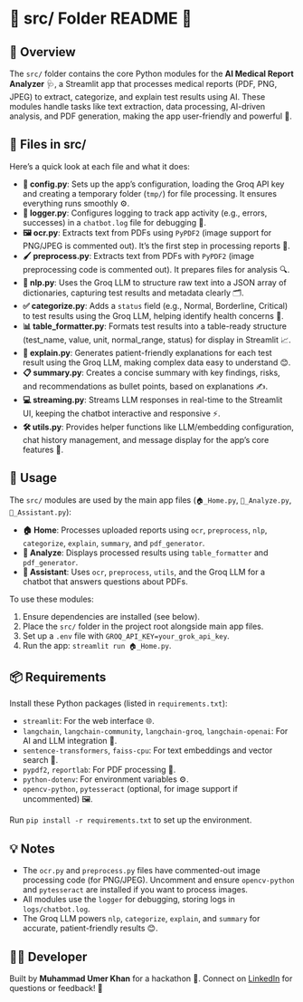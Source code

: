 # 📂 src/ Folder README 🌟

## 📖 Overview
The `src/` folder contains the core Python modules for the **AI Medical Report Analyzer** 🩺, a Streamlit app that processes medical reports (PDF, PNG, JPEG) to extract, categorize, and explain test results using AI. These modules handle tasks like text extraction, data processing, AI-driven analysis, and PDF generation, making the app user-friendly and powerful 🚀.

## 📑 Files in src/
Here’s a quick look at each file and what it does:

- **📄 config.py**: Sets up the app’s configuration, loading the Groq API key and creating a temporary folder (`tmp/`) for file processing. It ensures everything runs smoothly ⚙️.
- **📜 logger.py**: Configures logging to track app activity (e.g., errors, successes) in a `chatbot.log` file for debugging 🐞.
- **🖼️ ocr.py**: Extracts text from PDFs using `PyPDF2` (image support for PNG/JPEG is commented out). It’s the first step in processing reports 📝.
- **🖌️ preprocess.py**: Extracts text from PDFs with `PyPDF2` (image preprocessing code is commented out). It prepares files for analysis 🔍.
- **🧠 nlp.py**: Uses the Groq LLM to structure raw text into a JSON array of dictionaries, capturing test results and metadata clearly 🗂️.
- **✅ categorize.py**: Adds a `status` field (e.g., Normal, Borderline, Critical) to test results using the Groq LLM, helping identify health concerns 🚨.
- **📊 table_formatter.py**: Formats test results into a table-ready structure (test_name, value, unit, normal_range, status) for display in Streamlit 📈.
- **📘 explain.py**: Generates patient-friendly explanations for each test result using the Groq LLM, making complex data easy to understand 😊.
- **📋 summary.py**: Creates a concise summary with key findings, risks, and recommendations as bullet points, based on explanations ✍️.
- **💻 streaming.py**: Streams LLM responses in real-time to the Streamlit UI, keeping the chatbot interactive and responsive ⚡.
- **🛠️ utils.py**: Provides helper functions like LLM/embedding configuration, chat history management, and message display for the app’s core features 🧰.

## 🚀 Usage
The `src/` modules are used by the main app files (`🏠_Home.py`, `🧐_Analyze.py`, `🤖_Assistant.py`):
- **🏠 Home**: Processes uploaded reports using `ocr`, `preprocess`, `nlp`, `categorize`, `explain`, `summary`, and `pdf_generator`.
- **🧐 Analyze**: Displays processed results using `table_formatter` and `pdf_generator`.
- **🤖 Assistant**: Uses `ocr`, `preprocess`, `utils`, and the Groq LLM for a chatbot that answers questions about PDFs.

To use these modules:
1. Ensure dependencies are installed (see below).
2. Place the `src/` folder in the project root alongside main app files.
3. Set up a `.env` file with `GROQ_API_KEY=your_grok_api_key`.
4. Run the app: `streamlit run 🏠_Home.py`.

## 📦 Requirements
Install these Python packages (listed in `requirements.txt`):
- `streamlit`: For the web interface 🌐.
- `langchain`, `langchain-community`, `langchain-groq`, `langchain-openai`: For AI and LLM integration 🤖.
- `sentence-transformers`, `faiss-cpu`: For text embeddings and vector search 🔎.
- `pypdf2`, `reportlab`: For PDF processing 📄.
- `python-dotenv`: For environment variables ⚙️.
- `opencv-python`, `pytesseract` (optional, for image support if uncommented) 🖼️.

Run `pip install -r requirements.txt` to set up the environment.

## 💡 Notes
- The `ocr.py` and `preprocess.py` files have commented-out image processing code (for PNG/JPEG). Uncomment and ensure `opencv-python` and `pytesseract` are installed if you want to process images.
- All modules use the `logger` for debugging, storing logs in `logs/chatbot.log`.
- The Groq LLM powers `nlp`, `categorize`, `explain`, and `summary` for accurate, patient-friendly results 😊.

## 👨‍💻 Developer
Built by **Muhammad Umer Khan** for a hackathon 🎉. Connect on [LinkedIn](https://www.linkedin.com/in/muhammad-umer-khan-61729b260/) for questions or feedback! 🙌